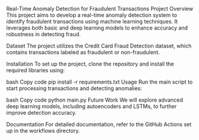 Real-Time Anomaly Detection for Fraudulent Transactions
Project Overview
This project aims to develop a real-time anomaly detection system to identify fraudulent transactions using machine learning techniques. It leverages both basic and deep learning models to enhance accuracy and robustness in detecting fraud.

Dataset
The project utilizes the Credit Card Fraud Detection dataset, which contains transactions labeled as fraudulent or non-fraudulent.

Installation
To set up the project, clone the repository and install the required libraries using:

bash
Copy code
pip install -r requirements.txt
Usage
Run the main script to start processing transactions and detecting anomalies:

bash
Copy code
python main.py
Future Work
We will explore advanced deep learning models, including autoencoders and LSTMs, to further improve detection accuracy.

Documentation
For detailed documentation, refer to the GitHub Actions set up in the workflows directory.
